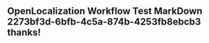 <properties
ms.topic="hero-topic"
ms.test1="hero-topic"
ms.test2="test"/>

## OpenLocalization Workflow Test MarkDown 2273bf3d-6bfb-4c5a-874b-4253fb8ebcb3 thanks!
